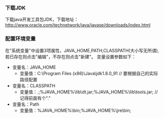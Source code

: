 
### 下载JDK
下载java开发工具包JDK，下载地址：http://www.oracle.com/technetwork/java/javase/downloads/index.html

### 配置环境变量
在"系统变量"中设置3项属性，JAVA_HOME,PATH,CLASSPATH(大小写无所谓),若已存在则点击"编辑"，不存在则点击"新建"。
变量设置参数如下：

* 变量名：JAVA_HOME
  + 变量值：C:\Program Files (x86)\Java\jdk1.8.0_91        // 要根据自己的实际路径配置
* 变量名：CLASSPATH
  + 变量值：.;%JAVA_HOME%\lib\dt.jar;%JAVA_HOME%\lib\tools.jar;         //记得前面有个"."
* 变量名：Path
  + 变量值：%JAVA_HOME%\bin;%JAVA_HOME%\jre\bin;